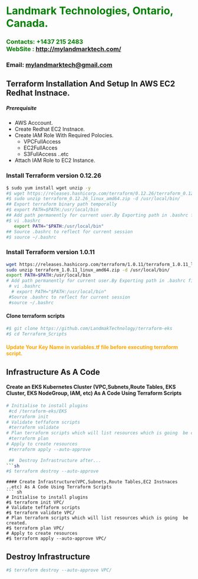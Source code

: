 
#  **<span style="color:green">Landmark Technologies, Ontario, Canada.</span>**
### **<span style="color:green">Contacts: +1437 215 2483<br> WebSite : <http://mylandmarktech.com/></span>**
### **Email: mylandmarktech@gmail.com**



## Terraform Installation And Setup In AWS EC2 Redhat Instnace.
##### Prerequisite
+ AWS Acccount.
+ Create Redhat EC2 Instnace.
+ Create IAM Role With Required Polocies.
   + VPCFullAccess
   + EC2FullAcces
   + S3FullAccess  ..etc
+ Attach IAM Role to EC2 Instance.

### Install Terraform version 0.12.26

``` sh
$ sudo yum install wget unzip -y
#$ wget https://releases.hashicorp.com/terraform/0.12.26/terraform_0.12.26_linux_amd64.zip
#$ sudo unzip terraform_0.12.26_linux_amd64.zip -d /usr/local/bin/
## Export terraform binary path temporally
#$ export PATH=$PATH:/usr/local/bin
## Add path permanently for current user.By Exporting path in .bashrc file at end of file.
#$ vi .bashrc
   export PATH="$PATH:/usr/local/bin"
## Source .bashrc to reflect for current session
#$ source ~/.bashrc   
```
### Install Terraform version 1.0.11
``` sh
wget https://releases.hashicorp.com/terraform/1.0.11/terraform_1.0.11_linux_amd64.zip 
sudo unzip terraform_1.0.11_linux_amd64.zip -d /usr/local/bin/
export PATH=$PATH:/usr/local/bin
# Add path permanently for current user.By Exporting path in .bashrc file at end of file.
 # vi .bashrc
  # export PATH="$PATH:/usr/local/bin"
 #Source .bashrc to reflect for current session
 #source ~/.bashrc   

```
#### Clone terraform scripts
``` sh
#$ git clone https://github.com/LandmakTechnology/terraform-eks
#$ cd Terraform_Scripts
```
#### <span style="color:orange">Update Your Key Name in variables.tf file before executing terraform script.</span>
## Infrastructure As A Code

#### Create an EKS Kubernetes Cluster (VPC,Subnets,Route Tables, EKS Cluster, EKS NodeGroup, IAM, etc) As A Code Using Terraform Scripts
``` sh
# Initialise to install plugins
 #cd /terraform-eks/EKS
 #terraform init 
# Validate teffaform scripts
 #terraform validate 
# Plan terraform scripts which will list resources which is going  be created.
 #terraform plan 
# Apply to create resources
 #terraform apply --auto-approve 
 
 ##  Destroy Infrastructure after...  
```sh
#$ terraform destroy --auto-approve 
```
```
#### Create Infrastructure(VPC,Subnets,Route Tables,EC2 Instnaces ..etc) As A Code Using Terraform Scripts
``` sh
# Initialise to install plugins
#$ terraform init VPC/
# Validate teffaform scripts
#$ terraform validate VPC/
# Plan terraform scripts which will list resources which is going  be created.
#$ terraform plan VPC/
# Apply to create resources
#$ terraform apply --auto-approve VPC/
```

##  Destroy Infrastructure  
```sh
#$ terraform destroy --auto-approve VPC/
```
